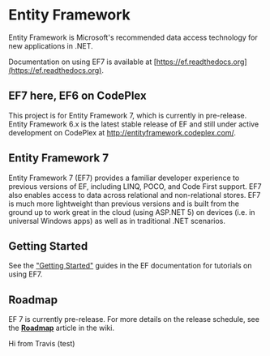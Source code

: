 Entity Framework
===
Entity Framework is Microsoft's recommended data access technology for new applications in .NET. 

Documentation on using EF7 is available at [https://ef.readthedocs.org](https://ef.readthedocs.org).

## EF7 here, EF6 on CodePlex

This project is for Entity Framework 7, which is currently in pre-release. Entity Framework 6.x is the latest stable release of EF and still under active development on CodePlex at http://entityframework.codeplex.com/.

## Entity Framework 7

Entity Framework 7 (EF7) provides a familiar developer experience to previous versions of EF, including LINQ, POCO, and Code First support. EF7 also enables access to data across relational and non-relational stores. EF7 is much more lightweight than previous versions and is built from the ground up to work great in the cloud (using ASP.NET 5) on devices (i.e. in universal Windows apps) as well as in traditional .NET scenarios.

## Getting Started
See the ["Getting Started"](https://ef.readthedocs.org/en/latest/getting-started/) guides in the EF documentation for tutorials on using EF7.

## Roadmap
EF 7 is currently pre-release. For more details on the release schedule, see the [**Roadmap**](https://github.com/aspnet/EntityFramework/wiki/Roadmap) article in the wiki.

Hi from Travis (test)
